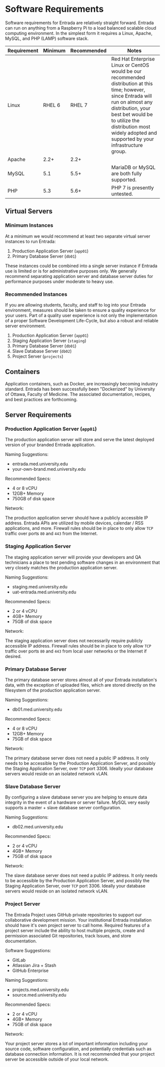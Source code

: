 # Software Requirements

Software requirements for Entrada are relatively straight forward. Entrada can run on anything from a Raspberry Pi to a load balanced scalable cloud computing environment. In the simplest form it requires a Linux, Apache, MySQL, and PHP (LAMP) software stack.

| Requirement | Minimum | Recommended | Notes |
| ----------- | ------- | ----------- | ----- |
| Linux | RHEL 6 | RHEL 7 | Red Hat Enterprise Linux or CentOS would be our recommended distribution at this time; however, since Entrada will run on almost any distribution, your best bet would be to utilize the distribution most widely adopted and supported by your infrastructure group. |
| Apache | 2.2+ | 2.2+ | | 
| MySQL | 5.1 | 5.5+ | MariaDB or MySQL are both fully supported. |
| PHP | 5.3 | 5.6+ | PHP 7 is presently untested. | 


## Virtual Servers

### Minimum Instances

At a minimum we would recommend at least two separate virtual server instances to run Entrada:

1. Production Application Server (`app01`)
2. Primary Database Server (`db01`)

These instances could be combined into a single server instance if Entrada use is limited or is for administrative purposes only. We generally recommend separating application server and database server duties for performance purposes under moderate to heavy use.

### Recommended Instances

If you are allowing students, faculty, and staff to log into your Entrada environment, measures should be taken to ensure a quality experience for your users. Part of a quality user experience is not only the implementation of a proper Software Development Life-Cycle, but also a robust and reliable server environment. 

1. Production Application Server (`app01`)
2. Staging Application Server (`staging`)
3. Primary Database Server (`db01`)
4. Slave Database Server (`db02`)
5. Project Server (`projects`)

## Containers

Application containers, such as Docker, are increasingly becoming industry standard. Entrada has been successfully been "Dockerized" by University of Ottawa, Faculty of Medicine. The associated documentation, recipes, and best practices are forthcoming.    

## Server Requirements

### Production Application Server (`app01`)

The production application server will store and serve the latest deployed version of your branded Entrada application.

Naming Suggestions:

* entrada.med.university.edu
* your-own-brand.med.university.edu

Recommended Specs:

* 4 or 8 vCPU
* 12GB+ Memory
* 750GB of disk space

Network:

The production application server should have a publicly accessible IP address. Entrada APIs are utilized by mobile devices, calendar / RSS applications, and more. Firewall rules should be in place to only allow `TCP` traffic over ports `80` and `443` from the Internet.

### Staging Application Server

The staging application server will provide your developers and QA technicians a place to test pending software changes in an environment that very closely matches the production application server.

Naming Suggestions:

* staging.med.university.edu
* uat-entrada.med.university.edu

Recommended Specs:

* 2 or 4 vCPU
* 4GB+ Memory
* 75GB of disk space

Network:

The staging application server does not necessarily require publicly accessible IP address. Firewall rules should be in place to only allow `TCP` traffic over ports `80` and `443` from local user networks or the Internet if desired.


### Primary Database Server

The primary database server stores almost all of your Entrada installation's data, with the exception of uploaded files, which are stored directly on the filesystem of the production application server.

Naming Suggestions:

* db01.med.university.edu

Recommended Specs:

* 4 or 8 vCPU
* 12GB+ Memory
* 75GB of disk space

Network:

The primary database server does not need a public IP address. It only needs to be accessible by the Production Application Server, and possibly the Staging Application Server, over `TCP` port 3306. Ideally your database servers would reside on an isolated network vLAN.

### Slave Database Server

By configuring a slave database server you are helping to ensure data integrity in the event of a hardware or server failure. MySQL very easily supports a master + slave database server configuration.

Naming Suggestions:

* db02.med.university.edu

Recommended Specs:

* 2 or 4 vCPU
* 4GB+ Memory
* 75GB of disk space

Network:

The slave database server does not need a public IP address. It only needs to be accessible by the Production Application Server, and possibly the Staging Application Server, over `TCP` port 3306. Ideally your database servers would reside on an isolated network vLAN.


### Project Server

The Entrada Project uses GitHub private repositories to support our collaborative development mission. Your institutional Entrada installation should have it's own project server to call home. Required features of a project server include the ability to host multiple projects, create and permission associated Git repositories, track Issues, and store documentation.

Software Suggestions:

* GitLab
* Atlassian Jira + Stash
* GitHub Enterprise

Naming Suggestions:

* projects.med.university.edu
* source.med.university.edu

Recommended Specs:

* 2 or 4 vCPU
* 4GB+ Memory
* 75GB of disk space

Network:

Your project server stores a lot of important information including your source code, software configuration, and potentially credentials such as database connection information. It is not recommended that your project server be accessible outside of your local network.